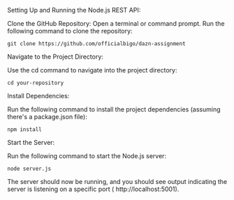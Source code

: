 Setting Up and Running the Node.js REST API:

  Clone the GitHub Repository:
      Open a terminal or command prompt.
      Run the following command to clone the repository:

    git clone https://github.com/officialbigo/dazn-assignment


Navigate to the Project Directory:

  Use the cd command to navigate into the project directory:

    cd your-repository

Install Dependencies:

  Run the following command to install the project dependencies (assuming there's a package.json file):

    npm install

Start the Server:
 
   Run the following command to start the Node.js server:

    node server.js

The server should now be running, and you should see output indicating the server is listening on a specific port ( http://localhost:5001).

